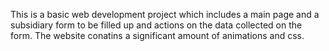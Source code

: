 This is a basic web development project which includes a main page and a subsidiary form to be filled up and actions on the data collected on the form. The website conatins a significant amount of animations and css.

